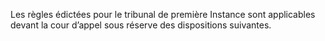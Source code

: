 Les règles édictées pour le tribunal de première Instance sont applicables devant la cour d’appel sous réserve des dispositions suivantes.